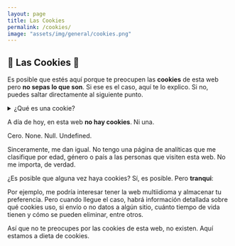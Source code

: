 ```yaml
---
layout: page
title: Las Cookies
permalink: /cookies/
image: "assets/img/general/cookies.png"
---
```


## 🍪 Las Cookies 🍪

Es posible que estés aquí porque te preocupen las **cookies** de esta web pero **no sepas lo que son**. Si ese es el caso, aquí te lo explico. Si no, puedes saltar directamente al siguiente punto.

<details>
    <summary>¿Qué es una cookie?</summary>
    <div>
        <p class="bah-u-italic">Dices, mientras clavas en mi pupila tu pupila azul.</p>
        <ul>
            <li>Una cookie es un trocito de información que se almacena en el navegador con el que visitas una página web. Esta información puede ser, entre otros, datos sobre el mismo navegador que estás utilizando para acceder a una dicha web.</li>
            <li>¿Y para qué querría almacenar esa información? Pues para saber, por ejemplo, desde qué navegadores se accede con más frecuencia a una página web.</li>
            <li><span class="bah-u-bold">Nota importante</span>: Una cookie no se puede compartir de una página web a otra.</li>
            <li>También sirven para recordar si un usuario ha inicidado sesión una web, o en una red social como Twitter, para no tener que insertar tu usuario y contraseña todo el rato.</li>
            <li>¡Pero cuidado! Es posible que la web que estés visitando no sea segura. Esto quiere decir que el envío de datos al servidor al que se le está enviando una cookie no está cifrado, y por lo tanto, no es seguro.</li>
            <li>Para <span class="bah-u-italic">asegurarte de que es seguro</span>, valga la redundancia, fíjate si la web a la que accedes es <span class="bah-u-bold bah-u-red">HTTP</span> o <span class="bah-u-bold bah-u-green">HTTPS</span>. Si lleva S, de SEGURO, entonces está bien. Quiere decir que puede enviar y recibir cookies seguras cifradas.</li>
        </ul>
    </div>
</details>

A día de hoy, en esta web **no hay cookies**. Ni una.

Cero. None. Null. Undefined.

Sinceramente, me dan igual. No tengo una página de analíticas que me clasifique por edad, género o país a las personas que visiten esta web. No me importa, de verdad.

¿Es posible que alguna vez haya cookies? Sí, es posible. Pero **tranqui**:

Por ejemplo, me podría interesar tener la web multiidioma y almacenar tu preferencia. Pero cuando llegue el caso, habrá información detallada sobre qué cookies uso, si envío o no datos a algún sitio, cuánto tiempo de vida tienen y cómo se pueden eliminar, entre otros.

Así que no te preocupes por las cookies de esta web, no existen. Aquí estamos a dieta de cookies.
